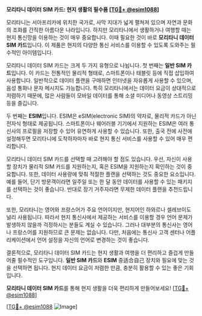 **모리타니 데이터 SIM 카드: 현지 생활의 필수품 [[TG💪+ @esim1088](https://t.me/s/esim1088)]**

모리타니는 서아프리카에 위치한 국가로, 사막 지대가 넓게 펼쳐져 있으며 자연과 문화의 조화를 간직한 아름다운 나라입니다. 하지만 모리타니에서 생활하거나 여행할 때는 현지 통신망을 이용하는 것이 매우 중요합니다. 이때 필요한 것이 바로 **모리타니 데이터 SIM 카드**입니다. 이 제품은 현지의 다양한 통신 서비스를 이용할 수 있도록 도와주는 필수적인 아이템입니다.

모리타니 데이터 SIM 카드는 크게 두 가지 유형으로 나뉩니다. 첫 번째는 **일반 SIM 카드**입니다. 이 카드는 전통적인 물리적 형태로, 스마트폰이나 태블릿 등에 직접 삽입하여 사용합니다. 일반적으로 데이터 플랜을 구매하면 인터넷을 자유롭게 사용할 수 있으며, 음성 통화나 문자 메시지도 가능합니다. 특히 모리타니에서는 데이터 요금이 상대적으로 저렴하기 때문에, 많은 사람들이 모바일 데이터를 통해 소셜 미디어나 동영상 스트리밍 등을 즐깁니다.

두 번째는 **ESIM**입니다. ESIM은 eSIM(electronic SIM)의 약자로, 물리적 카드가 아닌 전자식 형태로 제공됩니다. 스마트폰이나 웨어러블 기기에서 지원하는 ESIM은 여러 통신사의 프로필을 저장할 수 있어 유연하게 사용할 수 있습니다. 또한, 출국 전에 사전에 설정해두면 모리타니에 도착하자마자 바로 현지 통신 서비스를 사용할 수 있어 매우 편리합니다.

모리타니 데이터 SIM 카드를 선택할 때 고려해야 할 점도 있습니다. 우선, 자신이 사용할 장치가 물리적 SIM 카드를 지원하는지, 혹은 ESIM을 지원하는지 확인하는 것이 중요합니다. 또한, 데이터 사용량에 맞춰 적절한 플랜을 선택하는 것도 중요한 요소입니다. 예를 들어, 단기 방문객이라면 일주일 또는 한 달 동안 데이터를 사용할 수 있는 패키지를 선택하는 것이 좋습니다. 반대로 장기 거주자라면 무제한 데이터 플랜을 추천드립니다.

또한, 모리타니는 영어와 프랑스어가 주요 언어이지만, 현지어인 하와르나 셀레브이도 널리 사용됩니다. 따라서 현지 통신사에서 제공하는 서비스를 이용할 경우 언어 문제가 발생하지 않을까 걱정하시는 분들도 계실 수 있습니다. 그러나 대부분의 통신사는 영어나 프랑스어를 지원하므로 큰 문제는 없습니다. 다만, 처음에는 통신사 고객 센터나 어플리케이션에서 언어 설정을 자신의 언어로 변경하는 것이 좋습니다.

결론적으로, 모리타니 데이터 SIM 카드는 현지 생활과 여행을 더 편리하고 즐겁게 만들어줄 필수적인 도구입니다. **일반 SIM 카드**와 **ESIM** 중适合自己 장치와 필요에 맞는 것을 선택하면 됩니다. 현지 데이터 요금이 저렴한 만큼, 충분히 활용할 수 있는 좋은 기회입니다. 

**모리타니 데이터 SIM 카드**를 통해 현지 생활을 더욱 편리하게 만들어보세요! [[TG💪+ @esim1088](https://t.me/s/esim1088)]

[[TG💪+ @esim1088](https://t.me/s/esim1088) ![Image](https://i.postimg.cc/Y0z9fWf4/image.png)]